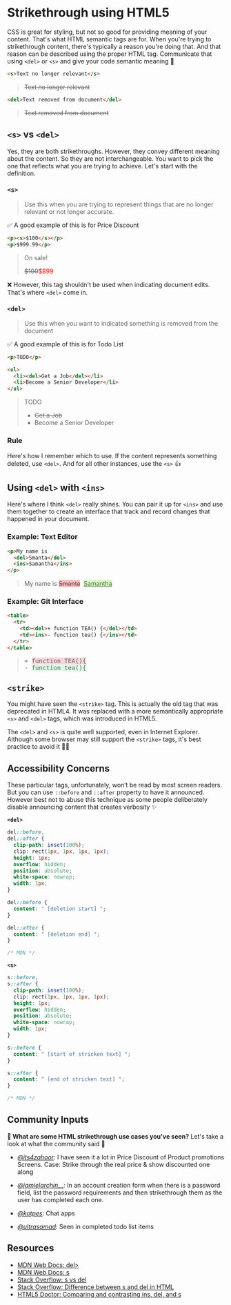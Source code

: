# Strikethrough using HTML5

CSS is great for styling, but not so good for providing meaning of your content. That's what HTML semantic tags are for. When you're trying to strikethrough content, there's typically a reason you're doing that. And that reason can be described using the proper HTML tag. Communicate that using `<del>` or `<s>` and give your code semantic meaning 🙌

```html
<s>Text no longer relevant</s>
```

> <s>Text no longer relevant</s>

```html
<del>Text removed from document</del>
```

> <del>Text removed from document</del>

## `<s>` vs `<del>`

Yes, they are both strikethroughs. However, they convey different meaning about the content. So they are not interchangeable. You want to pick the one that reflects what you are trying to achieve. Let's start with the definition.

### `<s>`

> Use this when you are trying to represent things that are no longer relevant or not longer accurate.

✅ A good example of this is for Price Discount

```html
<p><s>$100</s></p>
<p>$999.99</p>
```

> <p>On sale!</p><p><s>$100</s><span style="color:red">$899</span></p>

❌ However, this tag shouldn't be used when indicating document edits. That's where `<del>` come in.

### `<del>`

> Use this when you want to indicated something is removed from the document

✅ A good example of this is for Todo List

```html
<p>TODO</p>

<ul>
  <li><del>Get a Job</del></li>
  <li>Become a Senior Developer</li>
</ul>
```

> <p>TODO</p><ul><li><del>Get a Job</del></li><li>Become a Senior Developer</li></ul>

### Rule

Here's how I remember which to use. If the content represents something deleted, use `<del>`. And for all other instances, use the `<s>` 👍

## Using `<del>` with `<ins>`

Here's where I think `<del>` really shines. You can pair it up for `<ins>` and use them together to create an interface that track and record changes that happened in your document.

### Example: Text Editor

```html
<p>My name is
  <del>Smanta</del>
  <ins>Samantha</ins>
</p>
```

> <p>My name is <del style="background:#fbb">Smanta</del>&nbsp;&nbsp;<ins style="background: #d4fcbc">Samantha</ins></p>

### Example: Git Interface

```html
<table>
  <tr>
    <td><del>+ function TEA() {</del></td>
    <td><ins>- function tea() {</ins></td>
  </tr>
</table>
```

> <div style="font-family: monospace;"><div>+&nbsp;<del style="background: #f9d7dc;text-decoration: none;">function TEA(){</del></div><div>-&nbsp;<ins style="background: #ddfbe6;text-decoration: none;">function tea(){</ins></div></div>

## `<strike>`

You might have seen the `<strike>` tag. This is actually the old tag that was deprecated in HTML4. It was replaced with a more semantically appropriate `<s>` and `<del>` tags, which was introduced in HTML5.

The `<del>` and `<s>` is quite well supported, even in Internet Explorer. Although some browser may still support the `<strike>` tags, it's best practice to avoid it 🙅‍♀️

## Accessibility Concerns

These particular tags, unfortunately, won’t be read by most screen readers. But you can use `::before` and `::after` property to have it announced. However best not to abuse this technique as some people deliberately disable announcing content that creates verbosity ✨

**`<del>`**

```css
del::before,
del::after {
  clip-path: inset(100%);
  clip: rect(1px, 1px, 1px, 1px);
  height: 1px;
  overflow: hidden;
  position: absolute;
  white-space: nowrap;
  width: 1px;
}

del::before {
  content: " [deletion start] ";
}

del::after {
  content: " [deletion end] ";
}

/* MDN */
```

**`<s>`**

```css
s::before,
s::after {
  clip-path: inset(100%);
  clip: rect(1px, 1px, 1px, 1px);
  height: 1px;
  overflow: hidden;
  position: absolute;
  white-space: nowrap;
  width: 1px;
}

s::before {
  content: " [start of stricken text] ";
}

s::after {
  content: " [end of stricken text] ";
}

/* MDN */
```

## Community Inputs

**💬 What are some HTML strikethrough use cases you've seen?** Let's take a look at what the community said 👀

- _[@its4zahoor](https://twitter.com/its4zahoor/status/1147644230409555969):_ I have seen it a lot in Price Discount of Product promotions Screens. Case: Strike through the real price & show discounted one along

- _[@jamielarchin__](https://twitter.com/jamielarchin__/status/1147768705687969792):_ In an account creation form when there is a password field, list the password requirements and then strikethrough them as the user has completed each one.

- _[@kotpes](https://twitter.com/kotpes/status/1147709273503338496):_ Chat apps

- _[@ultrasamad](https://twitter.com/ultrasamad/status/1147751037127839744):_ Seen in completed todo list items

## Resources

- [MDN Web Docs: del>](https://developer.mozilla.org/en-US/docs/Web/HTML/Element/del)
- [MDN Web Docs: s](https://developer.mozilla.org/en-US/docs/Web/HTML/Element/s)
- [Stack Overflow: s vs del](https://stackoverflow.com/questions/52113995/s-vs-del-in-html)
- [Stack Overflow: Difference between s and del in HTML](https://stackoverflow.com/questions/16743581/what-is-the-difference-between-s-and-del-in-html-and-do-they-affect-website)
- [HTML5 Doctor: Comparing and contrasting ins, del, and s](http://html5doctor.com/ins-del-s/)
